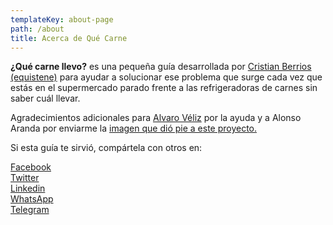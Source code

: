 ```yaml
---
templateKey: about-page
path: /about
title: Acerca de Qué Carne
---
```

**¿Qué carne llevo?** es una pequeña guía desarrollada por [Cristian Berrios (equistene)](https://www.xtn.cl/) para ayudar a solucionar ese problema que surge cada vez que estás en el supermercado parado frente a las refrigeradoras de carnes sin saber cuál llevar.

Agradecimientos adicionales para [Alvaro Véliz](http://alvaroveliz.cl/) por la ayuda y a Alonso Aranda por enviarme la [imagen que dió pie a este proyecto.](https://quecarne.cl/img/carnacas.jpg)

Si esta guía te sirvió, compártela con otros en:

[Facebook](https://facebook.com/sharer/sharer.php?u=https%3A%2F%2Fquecarne.cl)[\
Twitter](https://twitter.com/intent/tweet/?text=%C2%BFQu%C3%A9%20carne%20llevo%3F%20Una%20gu%C3%ADa%20simple%20para%20elegir%20carne%20seg%C3%BAn%20tipo%20de%20preparaci%C3%B3n&url=https%3A%2F%2Fquecarne.cl)\
[Linkedin](https://www.linkedin.com/shareArticle?mini=true&url=https%3A%2F%2Fquecarne.cl&title=%C2%BFQu%C3%A9%20carne%20llevo%3F%20Una%20gu%C3%ADa%20simple%20para%20elegir%20carne%20seg%C3%BAn%20tipo%20de%20preparaci%C3%B3n&summary=%C2%BFQu%C3%A9%20carne%20llevo%3F%20Una%20gu%C3%ADa%20simple%20para%20elegir%20carne%20seg%C3%BAn%20tipo%20de%20preparaci%C3%B3n&source=https%3A%2F%2Fquecarne.cl)\
[WhatsApp](whatsapp://send?text=%C2%BFQu%C3%A9%20carne%20llevo%3F%20Una%20gu%C3%ADa%20simple%20para%20elegir%20carne%20seg%C3%BAn%20tipo%20de%20preparaci%C3%B3n%20https%3A%2F%2Fquecarne.cl)[\
Telegram](https://telegram.me/share/url?text=%C2%BFQu%C3%A9%20carne%20llevo%3F%20Una%20gu%C3%ADa%20simple%20para%20elegir%20carne%20seg%C3%BAn%20tipo%20de%20preparaci%C3%B3n&url=https%3A%2F%2Fquecarne.cl)